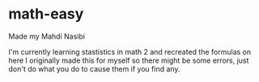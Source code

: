 # math-easy

Made my Mahdi Nasibi

I'm currently learning stastistics in math 2 and recreated the formulas on here
I originally made this for myself so there might be some errors, just don't do what you do to cause them if you find any.
